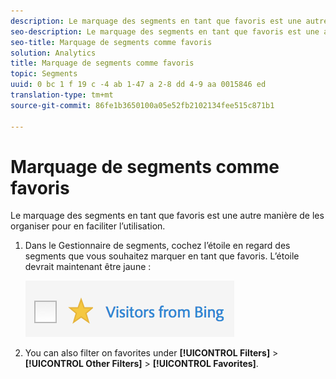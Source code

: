 ```yaml
---
description: Le marquage des segments en tant que favoris est une autre manière de les organiser pour en faciliter l’utilisation.
seo-description: Le marquage des segments en tant que favoris est une autre manière de les organiser pour en faciliter l’utilisation.
seo-title: Marquage de segments comme favoris
solution: Analytics
title: Marquage de segments comme favoris
topic: Segments
uuid: 0 bc 1 f 19 c -4 ab 1-47 a 2-8 dd 4-9 aa 0015846 ed
translation-type: tm+mt
source-git-commit: 86fe1b3650100a05e52fb2102134fee515c871b1

---
```



# Marquage de segments comme favoris

Le marquage des segments en tant que favoris est une autre manière de les organiser pour en faciliter l’utilisation.

1. Dans le Gestionnaire de segments, cochez l’étoile en regard des segments que vous souhaitez marquer en tant que favoris. L’étoile devrait maintenant être jaune : 

   ![](assets/favorites.png)

1. You can also filter on favorites under **[!UICONTROL Filters]** &gt; **[!UICONTROL Other Filters]** &gt; **[!UICONTROL Favorites]**.
